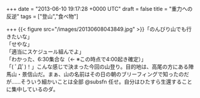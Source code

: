 
+++
date = "2013-06-10 19:17:28 +0000 UTC"
draft = false
title = "重力への反逆"
tags = ["登山","食べ物"]

+++
{{< figure src="/images/20130608043849.jpg"  >}}「のんびり山でも行きたいな」<br/>
「せやな」<br/>
「適当にスケジュール組んでよ」<br/>
「わかった、6:30集合な（← ※この時点で4:00起き確定）」<br/>
「( ﾟДﾟ)！」こんな感じで決まった今回の山登り。目的地は、高尾の方にある陣馬山・景信山だ。まぁ、山の名前はその日の朝のブリーフィングで知ったのだが……そういう細かいことは全部 @subsfn 任せ。自分はひたすら生還することに集中しているのダ。

